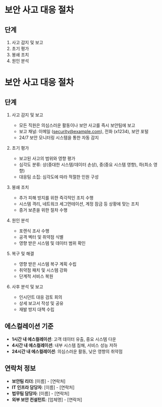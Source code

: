 # 보안 사고 대응 절차

## 단계
1. 사고 감지 및 보고
2. 초기 평가
3. 봉쇄 조치
4. 원인 분석
# 보안 사고 대응 절차

## 단계
1. 사고 감지 및 보고
   - 모든 직원은 의심스러운 활동이나 보안 사고를 즉시 보안팀에 보고
   - 보고 채널: 이메일 (security@example.com), 전화 (x1234), 보안 포털
   - 24/7 보안 모니터링 시스템을 통한 자동 감지

2. 초기 평가
   - 보고된 사고의 범위와 영향 평가
   - 심각도 분류: 상(중대한 시스템/데이터 손상), 중(중요 시스템 영향), 하(최소 영향)
   - 대응팀 소집: 심각도에 따라 적절한 인원 구성

3. 봉쇄 조치
   - 추가 피해 방지를 위한 즉각적인 조치 수행
   - 시스템 격리, 네트워크 세그먼테이션, 계정 잠금 등 상황에 맞는 조치
   - 증거 보존을 위한 절차 수행

4. 원인 분석
   - 포렌식 조사 수행
   - 공격 벡터 및 취약점 식별
   - 영향 받은 시스템 및 데이터 범위 확인

5. 복구 및 해결
   - 영향 받은 시스템 복구 계획 수립
   - 취약점 패치 및 시스템 강화
   - 단계적 서비스 복원

6. 사후 분석 및 보고
   - 인시던트 대응 검토 회의
   - 상세 보고서 작성 및 공유
   - 재발 방지 대책 수립

## 에스컬레이션 기준
- **1시간 내 에스컬레이션**: 고객 데이터 유출, 중요 시스템 다운
- **4시간 내 에스컬레이션**: 내부 시스템 침해, 서비스 성능 저하
- **24시간 내 에스컬레이션**: 의심스러운 활동, 낮은 영향의 취약점

## 연락처 정보
- **보안팀 리더**: [이름] - [연락처]
- **IT 인프라 담당자**: [이름] - [연락처]
- **법무팀 담당자**: [이름] - [연락처]
- **외부 보안 컨설턴트**: [업체명] - [연락처]